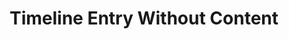 ---
title: Timeline Entry Without Content
start_month: July 2016
end_month: July 2016
image: img/timeline/placeholder-no-content.svg
tags:
  - Example
  - No Content
summary: This is an example timeline entry without detailed content.
--- 